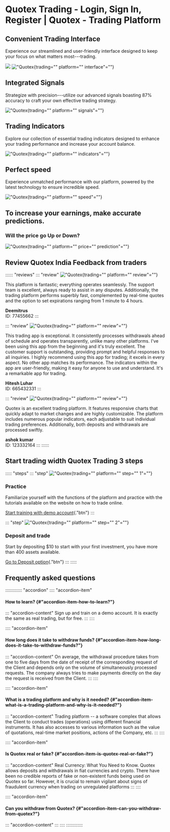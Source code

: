 # Quotex Trading - Login, Sign In, Register \| Quotex - Trading Platform

## Convenient Trading Interface

Experience our streamlined and user-friendly interface designed to keep
your focus on what matters most---trading.

[![](https://static.quotex.io/files/3_en/300_250.jpg)](https://traff.sbs/brokerqxlid)
!["Quotex](\%22https://quotex.com.in/wp-content/uploads/2022/03/dignity-1@3x-300x196.png\%22){trading=""
platform="" interface"=""}

## Integrated Signals

Strategize with precision---utilize our advanced signals boasting 87%
accuracy to craft your own effective trading strategy.

!["Quotex](\%22https://quotex.com.in/wp-content/uploads/2022/03/dignity-2@3x-300x195.png\%22){trading=""
platform="" signals"=""}

## Trading Indicators

Explore our collection of essential trading indicators designed to
enhance your trading performance and increase your account balance.

!["Quotex](\%22https://quotex.com.in/wp-content/uploads/2022/03/dignity-3@3x-300x199.png\%22){trading=""
platform="" indicators"=""}

## Perfect speed

Experience unmatched performance with our platform, powered by the
latest technology to ensure incredible speed.

!["Quotex](\%22https://quotex.com.in/wp-content/uploads/2022/03/dignity-4@3x-300x137.png\%22){trading=""
platform="" speed"=""}

## To increase your earnings, make accurate predictions.

### Will the price go Up or Down?

!["Quotex](\%22https://quotex.com.in/wp-content/uploads/2022/03/char.svg\%22){trading=""
platform="" price="" prediction"=""}

## Review Quotex India Feedback from traders

:::::: \"reviews\"
::: \"review\"
!["Quotex](\%22https://quotex.com.in/wp-content/uploads/2022/03/reviews-appraisals@3x.png\%22){trading=""
platform="" review"=""}

This platform is fantastic; everything operates seamlessly. The support
team is excellent, always ready to assist in any disputes. Additionally,
the trading platform performs superbly fast, complemented by real-time
quotes and the option to set expirations ranging from 1 minute to 4
hours.

**Deemitrus**\
ID: 77455662
:::

::: \"review\"
!["Quotex](\%22https://quotex.com.in/wp-content/uploads/2022/03/reviews-appraisals@3x.png\%22){trading=""
platform="" review"=""}

This trading app is exceptional. It consistently processes withdrawals
ahead of schedule and operates transparently, unlike many other
platforms. I've been using this app from the beginning and it's truly
excellent. The customer support is outstanding, providing prompt and
helpful responses to all inquiries. I highly recommend using this app
for trading; it excels in every aspect. No other app matches its
performance. The indicators within the app are user-friendly, making it
easy for anyone to use and understand. It's a remarkable app for
trading.

**Hitesh Luhar**\
ID: 665432331
:::

::: \"review\"
!["Quotex](\%22https://quotex.com.in/wp-content/uploads/2022/03/reviews-appraisals@3x.png\%22){trading=""
platform="" review"=""}

Quotex is an excellent trading platform. It features responsive charts
that quickly adapt to market changes and are highly customizable. The
platform includes numerous popular indicators, each adjustable to suit
individual trading preferences. Additionally, both deposits and
withdrawals are processed swiftly.

**ashok kumar**\
ID: 123332164
:::
::::::

## Start trading width Quotex Trading 3 steps

::::: \"steps\"
::: \"step\"
!["Quotex](\%22https://quotex.com.in/wp-content/uploads/2022/03/start-trading-2@3x.png\%22){trading=""
platform="" step="" 1"=""}

### Practice

Familiarize yourself with the functions of the platform and practice
with the tutorials available on the website on how to trade online.

[Start training with demo
account](\%22https://quotex.com.in/go/quotex\%22){."btn"}
:::

::: \"step\"
!["Quotex](\%22https://quotex.com.in/wp-content/uploads/2022/03/start-trading-3@3x.png\%22){trading=""
platform="" step="" 2"=""}

### Deposit and trade

Start by depositing \$10 to start with your first investment, you have
more than 400 assets available.

[Go to Deposit
option](\%22https://quotex.com.in/go/quotex\%22){."btn"}
:::
:::::

## Frequently asked questions

::::::::::::: \"accordion\"
:::: \"accordion-item\"
#### How to learn? {#"accordion-item-how-to-learn?"}

::: \"accordion-content\"
Sign up and train on a demo account. It is exactly the same as real
trading, but for free.
:::
::::

:::: \"accordion-item\"
#### How long does it take to withdraw funds? {#"accordion-item-how-long-does-it-take-to-withdraw-funds?"}

::: \"accordion-content\"
On average, the withdrawal procedure takes from one to five days from
the date of receipt of the corresponding request of the Client and
depends only on the volume of simultaneously processed requests. The
company always tries to make payments directly on the day the request is
received from the Client.
:::
::::

:::: \"accordion-item\"
#### What is a trading platform and why is it needed? {#"accordion-item-what-is-a-trading-platform-and-why-is-it-needed?"}

::: \"accordion-content\"
Trading platform -- a software complex that allows the Client to conduct
trades (operations) using different financial instruments. It has also
accesses to various information such as the value of quotations,
real-time market positions, actions of the Company, etc.
:::
::::

:::: \"accordion-item\"
#### Is Quotex real or fake? {#"accordion-item-is-quotex-real-or-fake?"}

::: \"accordion-content\"
Real Currency: What You Need to Know. Quotex allows deposits and
withdrawals in fiat currencies and crypto. There have been no credible
reports of fake or non-existent funds being used on Quotex so far.
However, it is crucial to remain vigilant about signs of fraudulent
currency when trading on unregulated platforms
:::
::::

:::: \"accordion-item\"
#### Can you withdraw from Quotex? {#"accordion-item-can-you-withdraw-from-quotex?"}

::: \"accordion-content\"
:::
::::
:::::::::::::

